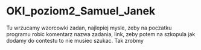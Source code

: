 # OKI_poziom2_Samuel_Janek
Tu wrzucamy wzorcowki zadan, najlepiej mysle, zeby na poczatku programu robic komentarz nazwa zadania, link,
zeby potem na szkopula jak dodamy do contestu to nie musiec szukac.
Tak zrobmy
